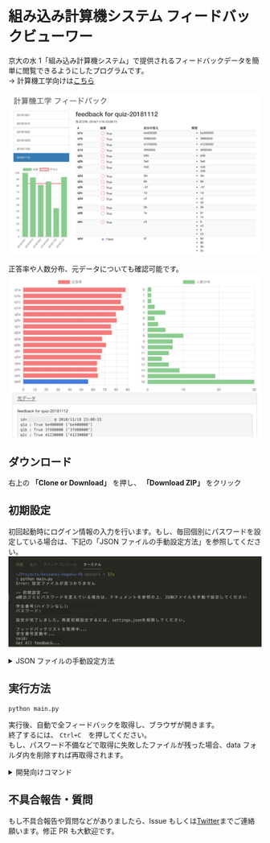 # 組み込み計算機システム フィードバックビューワー

京大の水 1「組み込み計算機システム」で提供されるフィードバックデータを簡単に閲覧できるようにしたプログラムです。  
-> 計算機工学向けは[こちら](https://github.com/dora1998/Keisanki-Kogaku-FBViewer)

![Main Image](./img/main1.png)

正答率や人数分布、元データについても確認可能です。
![Main Image 2](./img/main2.png)

## ダウンロード

右上の **「Clone or Download」** を押し、 **「Download ZIP」** をクリック

## 初期設定

初回起動時にログイン情報の入力を行います。もし、毎回個別にパスワードを設定している場合は、下記の「JSON ファイルの手動設定方法」を参照してください。
![Init Image 2](./img/init_settings.png)

<details>
<summary>JSON ファイルの手動設定方法</summary>

- `settings.sample.json` を `settings.json` にリネーム
- `student_num`と `password` を記入(変換の必要はありません)
- もし個別でパスワードを設定している場合は、以下のような形式で挿入

```
    "password_each": {
        "日付(ex.20181001)": "個別のパスワード"
    },
```

</details>

## 実行方法

```
python main.py
```

実行後、自動で全フィードバックを取得し、ブラウザが開きます。  
終了するには、 `Ctrl+C`　を押してください。  
もし、パスワード不備などで取得に失敗したファイルが残った場合、data フォルダ内を削除すれば再取得されます。

<details>
<summary>開発向けコマンド</summary>

### テスト

`main.py` があるディレクトリにて、

```
python -m tests.test_main
```

</details>

## 不具合報告・質問

もし不具合報告や質問などがありましたら、Issue もしくは[Twitter](https://twitter.com/d0ra1998)までご連絡願います。修正 PR も大歓迎です。
